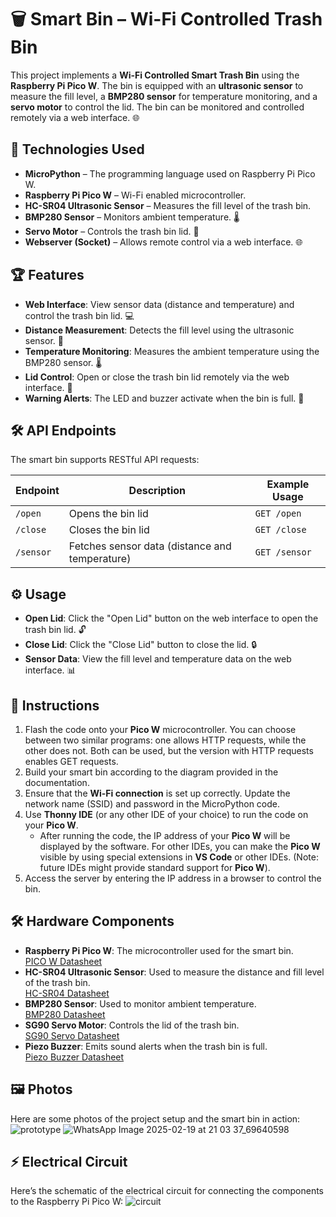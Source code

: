 # 🗑️ Smart Bin – Wi-Fi Controlled Trash Bin

This project implements a **Wi-Fi Controlled Smart Trash Bin** using the **Raspberry Pi Pico W**. The bin is equipped with an **ultrasonic sensor** to measure the fill level, a **BMP280 sensor** for temperature monitoring, and a **servo motor** to control the lid. The bin can be monitored and controlled remotely via a web interface. 🌐

## 🚀 Technologies Used
- **MicroPython** – The programming language used on Raspberry Pi Pico W.  
- **Raspberry Pi Pico W** – Wi-Fi enabled microcontroller.  
- **HC-SR04 Ultrasonic Sensor** – Measures the fill level of the trash bin.  
- **BMP280 Sensor** – Monitors ambient temperature. 🌡️  
- **Servo Motor** – Controls the trash bin lid. 🤖  
- **Webserver (Socket)** – Allows remote control via a web interface. 🌐

## 🏆 Features
- **Web Interface**: View sensor data (distance and temperature) and control the trash bin lid. 💻
- **Distance Measurement**: Detects the fill level using the ultrasonic sensor. 📏
- **Temperature Monitoring**: Measures the ambient temperature using the BMP280 sensor. 🌡️
- **Lid Control**: Open or close the trash bin lid remotely via the web interface. 🔄
- **Warning Alerts**: The LED and buzzer activate when the bin is full. 🚨

## 🛠️ API Endpoints

The smart bin supports RESTful API requests:

| **Endpoint** | **Description**               | **Example Usage**       |
|--------------|-------------------------------|-------------------------|
| `/open`      | Opens the bin lid             | `GET /open`             |
| `/close`     | Closes the bin lid            | `GET /close`            |
| `/sensor`    | Fetches sensor data (distance and temperature) | `GET /sensor`           |

## ⚙️ Usage
- **Open Lid**: Click the "Open Lid" button on the web interface to open the trash bin lid. 🔓
- **Close Lid**: Click the "Close Lid" button to close the lid. 🔒
- **Sensor Data**: View the fill level and temperature data on the web interface. 📊

## 📝 Instructions
1. Flash the code onto your **Pico W** microcontroller. You can choose between two similar programs: one allows HTTP requests, while the other does not. Both can be used, but the version with HTTP requests enables GET requests.
2. Build your smart bin according to the diagram provided in the documentation.
3. Ensure that the **Wi-Fi connection** is set up correctly. Update the network name (SSID) and password in the MicroPython code.
4. Use **Thonny IDE** (or any other IDE of your choice) to run the code on your **Pico W**. 
   - After running the code, the IP address of your **Pico W** will be displayed by the software. For other IDEs, you can make the **Pico W** visible by using special extensions in **VS Code** or other IDEs. (Note: future IDEs might provide standard support for **Pico W**).
5. Access the server by entering the IP address in a browser to control the bin.

## 🛠️ Hardware Components
- **Raspberry Pi Pico W**: The microcontroller used for the smart bin.  
  [PICO W Datasheet](https://www.optimusdigital.ro/ro/placi-raspberry-pi/12394-raspberry-pi-pico-w.html)  
- **HC-SR04 Ultrasonic Sensor**: Used to measure the distance and fill level of the trash bin.  
  [HC-SR04 Datasheet](https://www.optimusdigital.ro/ro/senzori-senzori-ultrasonici/9-senzor-ultrasonic-hc-sr04-.html)  
- **BMP280 Sensor**: Used to monitor ambient temperature.  
  [BMP280 Datasheet](https://www.optimusdigital.ro/ro/senzori-senzori-de-presiune/1666-modul-senzor-de-presiune-barometric-bmp280.html)  
- **SG90 Servo Motor**: Controls the lid of the trash bin.  
  [SG90 Servo Datasheet](https://www.optimusdigital.ro/ro/motoare-servomotoare/26-micro-servomotor-sg90.html)  
- **Piezo Buzzer**: Emits sound alerts when the trash bin is full.  
  [Piezo Buzzer Datasheet](https://www.optimusdigital.ro/ro/audio-buzzere/12247-buzzer-pasiv-de-33v-sau-3v.html)

## 🖼️ Photos

Here are some photos of the project setup and the smart bin in action:
![prototype](https://github.com/user-attachments/assets/df8cf20b-cd81-4aaf-879f-cbb2ef517982)
![WhatsApp Image 2025-02-19 at 21 03 37_69640598](https://github.com/user-attachments/assets/88105615-b149-4df8-b0b4-c48ff5f30924)


## ⚡ Electrical Circuit

Here’s the schematic of the electrical circuit for connecting the components to the Raspberry Pi Pico W:
![circuit](https://github.com/user-attachments/assets/68070817-f2a4-4e04-b60b-a2394a39bbc8)


